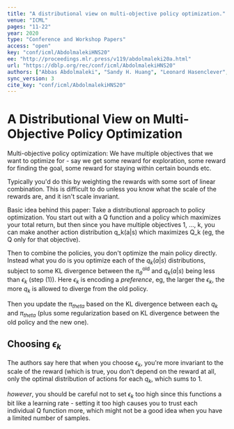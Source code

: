 ```yaml
---
title: "A distributional view on multi-objective policy optimization."
venue: "ICML"
pages: "11-22"
year: 2020
type: "Conference and Workshop Papers"
access: "open"
key: "conf/icml/AbdolmalekiHNS20"
ee: "http://proceedings.mlr.press/v119/abdolmaleki20a.html"
url: "https://dblp.org/rec/conf/icml/AbdolmalekiHNS20"
authors: ["Abbas Abdolmaleki", "Sandy H. Huang", "Leonard Hasenclever", "Michael Neunert", "H. Francis Song", "Martina Zambelli", "Murilo F. Martins", "Nicolas Heess", "Raia Hadsell", "Martin A. Riedmiller"]
sync_version: 3
cite_key: "conf/icml/AbdolmalekiHNS20"
---
```

# A Distributional View on Multi-Objective Policy Optimization

Multi-objective policy optimization: We have multiple objectives that
we want to optimize for - say we get some reward for exploration, some
reward for finding the goal, some reward for staying within certain bounds
etc.

Typically you'd do this by weighting the rewards with some sort of
linear combination. This is difficult to do unless you know what the
scale of the rewards are, and it isn't scale invariant.

Basic idea behind this paper: Take a distributional approach
to policy optimization. You start out with a Q function and
a policy which maximizes your total return, but then since
you have multiple objectives 1, ..., k, you can make another
action distribution q_k(a|s) which maximizes Q_k (eg, the
Q only for that objective).

Then to combine the policies, you don't optimize the main
policy directly. Instead what you do is you optimize
each of the $q_k(a|s)$ distributions, subject to some
KL divergence between the $\pi_{\theta}^{\text{old}}$ and
$q_k(a|s)$ being less than $\epsilon_k$ (step (1)). Here $\epsilon_k$
is encoding a *preference*, eg, the larger the $\epsilon_k$, the
more $q_k$ is allowed to diverge from the old policy.

Then you update the $\pi_{theta}$ based on
the KL divergence between each $q_k$ and $\pi_{theta}$ (plus
some regularization based on KL divergence between the old policy
and the new one).

## Choosing $\epsilon_k$

The authors say here that when you choose $\epsilon_k$, you're
more invariant to the scale of the reward (which is true, you don't
depend on the reward at all, only the optimal distribution of actions
for each $q_k$, which sums to 1.

*however*, you should be careful not to set $\epsilon_k$ too high
since this functions a bit like a learning rate - setting it
too high causes you to trust each individual Q function more,
which might not be a good idea when you have a limited number
of samples.